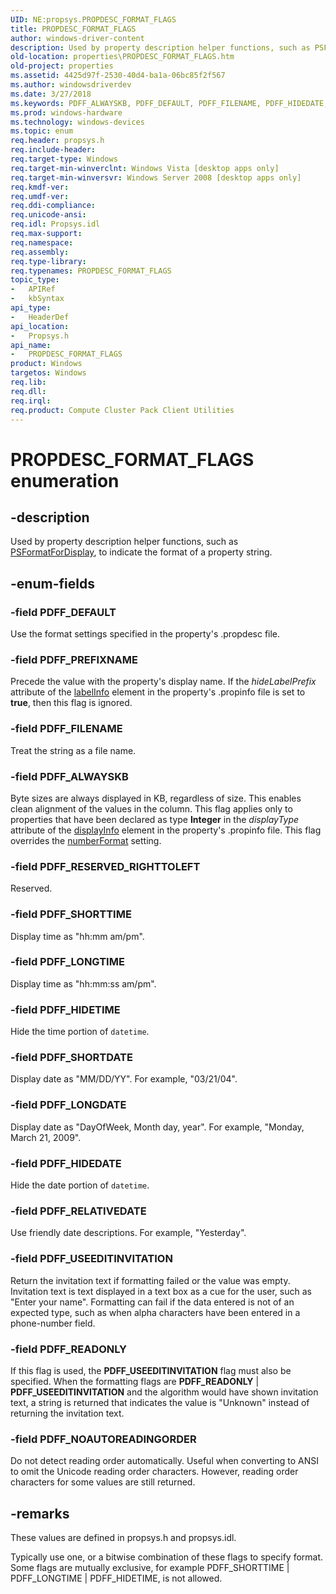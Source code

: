 ```yaml
---
UID: NE:propsys.PROPDESC_FORMAT_FLAGS
title: PROPDESC_FORMAT_FLAGS
author: windows-driver-content
description: Used by property description helper functions, such as PSFormatForDisplay, to indicate the format of a property string.
old-location: properties\PROPDESC_FORMAT_FLAGS.htm
old-project: properties
ms.assetid: 4425d97f-2530-40d4-ba1a-06bc85f2f567
ms.author: windowsdriverdev
ms.date: 3/27/2018
ms.keywords: PDFF_ALWAYSKB, PDFF_DEFAULT, PDFF_FILENAME, PDFF_HIDEDATE, PDFF_HIDETIME, PDFF_LONGDATE, PDFF_LONGTIME, PDFF_NOAUTOREADINGORDER, PDFF_PREFIXNAME, PDFF_READONLY, PDFF_RELATIVEDATE, PDFF_RESERVED_RIGHTTOLEFT, PDFF_SHORTDATE, PDFF_SHORTTIME, PDFF_USEEDITINVITATION, PROPDESC_FORMAT_FLAGS, PROPDESC_FORMAT_FLAGS enumeration [Windows Properties], _shell_PROPDESC_FORMAT_FLAGS, properties.PROPDESC_FORMAT_FLAGS, propsys/PDFF_ALWAYSKB, propsys/PDFF_DEFAULT, propsys/PDFF_FILENAME, propsys/PDFF_HIDEDATE, propsys/PDFF_HIDETIME, propsys/PDFF_LONGDATE, propsys/PDFF_LONGTIME, propsys/PDFF_NOAUTOREADINGORDER, propsys/PDFF_PREFIXNAME, propsys/PDFF_READONLY, propsys/PDFF_RELATIVEDATE, propsys/PDFF_RESERVED_RIGHTTOLEFT, propsys/PDFF_SHORTDATE, propsys/PDFF_SHORTTIME, propsys/PDFF_USEEDITINVITATION, propsys/PROPDESC_FORMAT_FLAGS, shell.PROPDESC_FORMAT_FLAGS
ms.prod: windows-hardware
ms.technology: windows-devices
ms.topic: enum
req.header: propsys.h
req.include-header: 
req.target-type: Windows
req.target-min-winverclnt: Windows Vista [desktop apps only]
req.target-min-winversvr: Windows Server 2008 [desktop apps only]
req.kmdf-ver: 
req.umdf-ver: 
req.ddi-compliance: 
req.unicode-ansi: 
req.idl: Propsys.idl
req.max-support: 
req.namespace: 
req.assembly: 
req.type-library: 
req.typenames: PROPDESC_FORMAT_FLAGS
topic_type:
-	APIRef
-	kbSyntax
api_type:
-	HeaderDef
api_location:
-	Propsys.h
api_name:
-	PROPDESC_FORMAT_FLAGS
product: Windows
targetos: Windows
req.lib: 
req.dll: 
req.irql: 
req.product: Compute Cluster Pack Client Utilities
---
```


# PROPDESC_FORMAT_FLAGS enumeration


## -description


Used by property description helper functions, such as <a href="shell.PSFormatForDisplay">PSFormatForDisplay</a>, to indicate the format of a property string.


## -enum-fields




### -field PDFF_DEFAULT

Use the format settings specified in the property's .propdesc file.


### -field PDFF_PREFIXNAME

Precede the value with the property's display name. If the <i>hideLabelPrefix</i> attribute of the <a href="shell.propdesc_schema_labelInfo">labelInfo</a> element in the property's .propinfo file is set to <b>true</b>, then this flag is ignored.


### -field PDFF_FILENAME

Treat the string as a file name.


### -field PDFF_ALWAYSKB

Byte sizes are always displayed in KB, regardless of size. This enables clean alignment of the values in the column. This flag applies only to properties that have been declared as type <b>Integer</b> in the <i>displayType</i> attribute of the <a href="shell.propdesc_schema_displayInfo">displayInfo</a> element in the property's .propinfo file. This flag overrides the <a href="shell.propdesc_schema_numberFormat">numberFormat</a> setting.


### -field PDFF_RESERVED_RIGHTTOLEFT

Reserved.


### -field PDFF_SHORTTIME

Display time as "hh:mm am/pm".


### -field PDFF_LONGTIME

Display time as "hh:mm:ss am/pm".


### -field PDFF_HIDETIME

Hide the time portion of <code>datetime</code>.


### -field PDFF_SHORTDATE

Display date as "MM/DD/YY". For example, "03/21/04".


### -field PDFF_LONGDATE

Display date as "DayOfWeek, Month day, year". For example, "Monday, March 21, 2009".


### -field PDFF_HIDEDATE

Hide the date portion of <code>datetime</code>.


### -field PDFF_RELATIVEDATE

Use friendly date descriptions. For example, "Yesterday".


### -field PDFF_USEEDITINVITATION

Return the invitation text if formatting failed or the value was empty. Invitation text is text displayed in a text box as a cue for the user, such as "Enter your name". Formatting can fail if the data entered is not of an expected type, such as when alpha characters have been entered in a phone-number field.


### -field PDFF_READONLY

If this flag is used, the <b>PDFF_USEEDITINVITATION</b> flag must also be specified. When the formatting flags are <b>PDFF_READONLY</b> | <b>PDFF_USEEDITINVITATION</b> and the algorithm would have shown invitation text, a string is returned that indicates the value is "Unknown" instead of returning the invitation text.


### -field PDFF_NOAUTOREADINGORDER

Do not detect reading order automatically. Useful when converting to ANSI to omit the Unicode reading order characters. However, reading order characters for some values are still returned.


## -remarks



These values are defined in propsys.h and propsys.idl.

Typically use one, or a bitwise combination of these flags to specify format. Some flags are mutually exclusive, for example PDFF_SHORTTIME  | PDFF_LONGTIME | PDFF_HIDETIME, is not allowed. 



